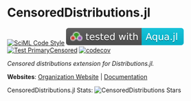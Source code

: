 # CensoredDistributions.jl

[![SciML Code Style](https://img.shields.io/static/v1?label=code%20style&message=SciML&color=9558b2&labelColor=389826)](https://github.com/SciML/SciMLStyle)
![Aqua QA](https://raw.githubusercontent.com/JuliaTesting/Aqua.jl/master/badge.svg)
[![Test PrimaryCensored](https://github.com/epinowcast/PrimaryCensored.jl/actions/workflows/test-primarycensored.yaml/badge.svg)](https://github.com/epinowcast/primarycensored.jl/actions/workflows/test-primarycensored.yaml)
[![codecov](https://codecov.io/gh/epinowcast/primarycensored.jl/graph/badge.svg?token=IX4GIA8F0H)](https://codecov.io/gh/epinowcast/primarycensored.jl)

*Censored distributions extension for Distributions.jl.*

**Websites**: [Organization Website](https://www.epinowcast.org/) | [Documentation](https://www.primarycensored.epinowcast.org/)

CensoredDistributions.jl Stats: ![CensoredDistributions Stars](https://img.shields.io/github/stars/epinowcast/primarycensored.jl?style=social)
